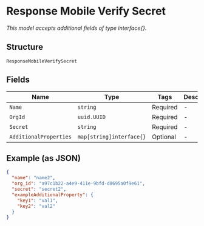 
# Response Mobile Verify Secret

*This model accepts additional fields of type interface{}.*

## Structure

`ResponseMobileVerifySecret`

## Fields

| Name | Type | Tags | Description |
|  --- | --- | --- | --- |
| `Name` | `string` | Required | - |
| `OrgId` | `uuid.UUID` | Required | - |
| `Secret` | `string` | Required | - |
| `AdditionalProperties` | `map[string]interface{}` | Optional | - |

## Example (as JSON)

```json
{
  "name": "name2",
  "org_id": "a97c1b22-a4e9-411e-9bfd-d8695a0f9e61",
  "secret": "secret2",
  "exampleAdditionalProperty": {
    "key1": "val1",
    "key2": "val2"
  }
}
```

